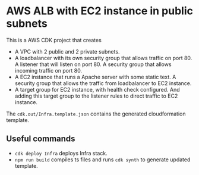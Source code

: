# AWS ALB with EC2 instance in public subnets

This is a AWS CDK project that creates
*   A VPC with 2 public and 2 private subnets.
*   A loadbalancer with its own security group that allows traffic on port 80. A listener that will listen on port 80. A security group that allows incoming traffic on port 80.
*   A EC2 instance that runs a Apache server with some static text. A security group that allows the traffic from loadbalancer to EC2 instance.
*   A target group for EC2 instance, with health check configured. And adding this target group to the listener rules to direct traffic to EC2 instance.

The `cdk.out/Infra.template.json` contains the generated cloudformation template.

## Useful commands

 * `cdk deploy Infra`   deploys Infra stack.
 * `npm run build`      compiles ts files and runs `cdk synth` to generate updated template.